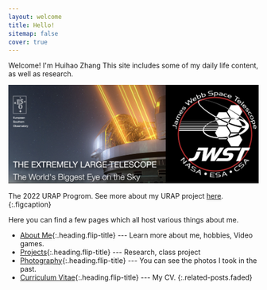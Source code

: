```yaml
---
layout: welcome
title: Hello!
sitemap: false
cover: true
---
```


Welcome! I'm Huihao Zhang
This site includes some of my daily life content, as well as research.

![Surp 2021 Cohort](/assets/img/first_main_page.PNG)

The 2022 URAP Progrom. See more about my URAP project [here](_projects/extinction.md).
{:.figcaption}

Here you can find a few pages which all host various things about me.

* [About Me]{:.heading.flip-title} --- Learn more about me, hobbies, Video games.
* [Projects]{:.heading.flip-title} --- Research, class project
* [Photography]{:.heading.flip-title} --- You can see the photos I took in the past.
* [Curriculum Vitae]{:.heading.flip-title} --- My CV.
{:.related-posts.faded}

[Projects]: projects
[About Me]: about
[Photography]: photography
[Curriculum Vitae]: cv
